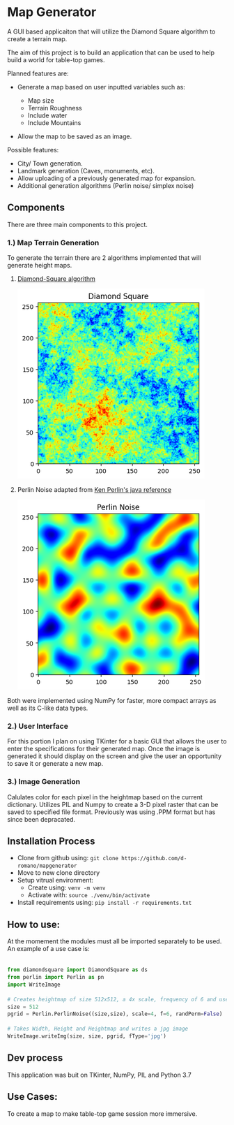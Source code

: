 # Map Generator
A GUI based applicaiton that will utilize the Diamond Square algorithm
to create a terrain map.

The aim of this project is to build an application that can be used 
to help build a world for table-top games.

Planned features are:
* Generate a map based on user inputted variables such as:
	* Map size
	* Terrain Roughness
	* Include water
	* Include Mountains

* Allow the map to be saved as an image.

Possible features:
* City/ Town generation.
* Landmark generation (Caves, monuments, etc).
* Allow uploading of a previously generated map for expansion.
* Additional generation algorithms (Perlin noise/ simplex noise)


## Components
There are three main components to this project.

### 1.) Map Terrain Generation
To generate the terrain there are 2 algorithms implemented that will generate height maps.

1. [Diamond-Square algorithm](https://en.wikipedia.org/wiki/Diamond-square_algorithm)
	
    ![dsheatmap](https://github.com/d-romano/mapgenerator/raw/master/Images/dsheatmap.png)

2. Perlin Noise adapted from [Ken Perlin's java reference](https://mrl.cs.nyu.edu/~perlin/noise/)

    ![pnheatmap](https://github.com/d-romano/mapgenerator/raw/master/Images/pnheatmap.png)


Both were implemented using NumPy for faster, more compact arrays as well as its C-like data types. 

### 2.) User Interface
For this portion I plan on using TKinter for a basic GUI that allows the user to enter the specifications
for their generated map. Once the image is generated it should display on the screen and give the user
an opportunity to save it or generate a new map.

### 3.) Image Generation
Calulates color for each pixel in the heightmap based on the current dictionary. Utilizes PIL and Numpy to create
a 3-D pixel raster that can be saved to specified file format. Previously was using .PPM format but has since been
depracated.


## Installation Process
* Clone from github using: `git clone https://github.com/d-romano/mapgenerator`
* Move to new clone directory
* Setup vitrual environment: 
	* Create using: `venv -m venv`
 	* Activate with: `source ./venv/bin/activate`
* Install requirements using: `pip install -r requirements.txt`

## How to use:
At the momement the modules must all be imported separately to be used. An example of a use case is:
```python

from diamondsquare import DiamondSquare as ds
from perlin import Perlin as pn
import WriteImage

# Creates heightmap of size 512x512, a 4x scale, frequency of 6 and uses the original Perlin Permutation table.
size = 512
pgrid = Perlin.PerlinNoise((size,size), scale=4, f=6, randPerm=False)

# Takes Width, Height and Heightmap and writes a jpg image
WriteImage.writeImg(size, size, pgrid, fType='jpg')
```

## Dev process
This application was buit on TKinter, NumPy, PIL and Python 3.7

## Use Cases:
To create a map to make table-top game session more immersive.

